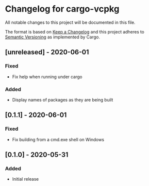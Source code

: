 # Changelog for cargo-vcpkg

All notable changes to this project will be documented in this file.

The format is based on [Keep a Changelog](http://keepachangelog.com/en/1.0.0/)
and this project adheres to [Semantic Versioning](http://semver.org/spec/v2.0.0.html) as implemented by Cargo.

## [unreleased] - 2020-06-01

### Fixed

- Fix help when running under cargo

### Added

- Display names of packages as they are being built

## [0.1.1] - 2020-06-01

### Fixed

- Fix building from a cmd.exe shell on Windows

## [0.1.0] - 2020-05-31

### Added

- Initial release
